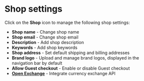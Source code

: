 # Shop settings

Click on the **Shop** <i class="rui font-icon fa fa-th"></i> icon to manage the following shop settings:

-   **Shop name** - Change shop name
-   **Shop email** - Change shop email
-   **Description** - Add shop description
-   **Keywords** - Add shop keywords
-   **Shop address** - Set default shipping and billing addresses
-   **Brand logo** - Upload and manage brand logos, displayed in the navigation bar by default
-   **Allow Guest checkout** - Enable or disable Guest checkout
-   **[Open Exchange](https://openexchangerates.org/)** - Integrate currency exchange API
